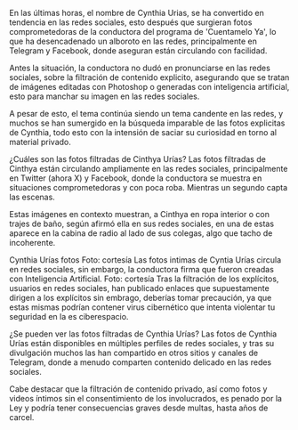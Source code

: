 En las últimas horas, el nombre de Cynthia Urias, se ha convertido en tendencia en las redes sociales, esto después que surgieran fotos comprometedoras de la conductora del programa de 'Cuentamelo Ya', lo que ha desencadenado un alboroto en las redes, principalmente en Telegram y Facebook, donde aseguran están circulando con facilidad.

Antes la situación, la conductora no dudó en pronunciarse en las redes sociales, sobre la filtración de contenido explicito, asegurando que se tratan de imágenes editadas con Photoshop o generadas con inteligencia artificial, esto para manchar su imagen en las redes sociales.

A pesar de esto, el tema continúa siendo un tema candente en las redes, y muchos se han sumergido en la búsqueda imparable de las fotos explicitas de Cynthia, todo esto con la intensión de saciar su curiosidad en torno al material privado.

¿Cuáles son las fotos filtradas de Cinthya Urías?
Las fotos filtradas de Cinthya están circulando ampliamente en las redes sociales, principalmente en Twitter (ahora X) y Facebook, donde la conductora se muestra en situaciones comprometedoras y con poca roba. Mientras un segundo capta las escenas.

Estas imágenes en contexto muestran, a Cinthya en ropa interior o con trajes de baño, según afirmó ella en sus redes sociales, en una de estas aparece en la cabina de radio al lado de sus colegas, algo que tacho de incoherente.

Cynthia Urías fotos Foto: cortesía 
Las fotos intimas de Cyntia Urías circula en redes sociales, sin embargo, la conductora firma que fueron creadas con Inteligencia Artificial. Foto: cortesía
Tras la filtración de los explícitos, usuarios en redes sociales, han publicado enlaces que supuestamente dirigen a los explícitos sin embrago, deberías tomar precaución, ya que estas mismas podrían contener virus cibernético que intenta violentar tu seguridad en la es ciberespacio.

¿Se pueden ver las fotos filtradas de Cynthia Urías?
Las fotos de Cynthia Urías están disponibles en múltiples perfiles de redes sociales, y tras su divulgación muchos las han compartido en otros sitios y canales de Telegram, donde a menudo comparten contenido delicado en las redes sociales.

Cabe destacar que la filtración de contenido privado, así como fotos y videos íntimos sin el consentimiento de los involucrados, es penado por la Ley y podría tener consecuencias graves desde multas, hasta años de carcel.

